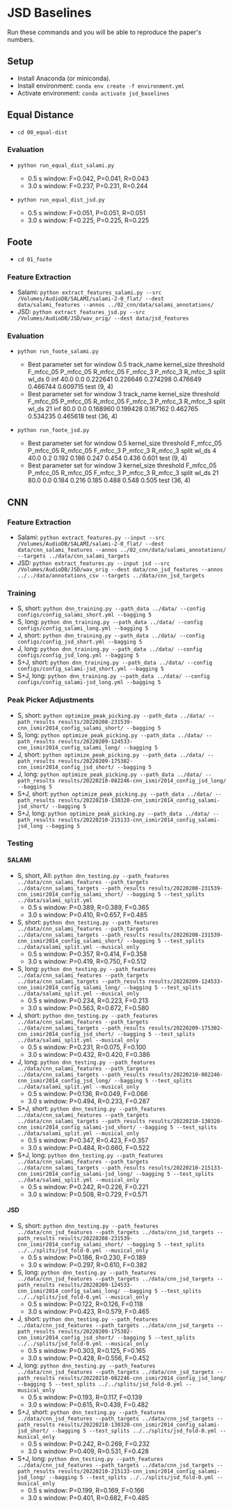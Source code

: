 # JSD Baselines

Run these commands and you will be able to reproduce the paper's numbers.

## Setup

* Install Anaconda (or miniconda).
* Install environment: `conda env create -f environment.yml`
* Activate environment: `conda activate jsd_baselines`

## Equal Distance

* `cd 00_equal-dist`

### Evaluation

* `python run_equal_dist_salami.py`
    - 0.5 s window: F=0.042, P=0.041, R=0.043
    - 3.0 s window: F=0.237, P=0.231, R=0.244

* `python run_equal_dist_jsd.py`
    - 0.5 s window: F=0.051, P=0.051, R=0.051
    - 3.0 s window: F=0.225, P=0.225, R=0.225

## Foote

* `cd 01_foote`
    
### Feature Extraction

* Salami: `python extract_features_salami.py --src /Volumes/AudioDB/SALAMI/salami-2-0_flat/ --dest data/salami_features --annos ../02_cnn/data/salami_annotations/`
* JSD: `python extract_features_jsd.py --src /Volumes/AudioDB/JSD/wav_orig/ --dest data/jsd_features`

### Evaluation

* `python run_foote_salami.py`
    - Best parameter set for window 0.5
        track_name  kernel_size  threshold  F_mfcc_05  P_mfcc_05  R_mfcc_05  F_mfcc_3  P_mfcc_3  R_mfcc_3 split   wl_ds
    0         inf         40.0        0.0   0.222641   0.226646   0.274298  0.476649  0.466744  0.609715  test  (9, 4)
    - Best parameter set for window 3
        track_name  kernel_size  threshold  F_mfcc_05  P_mfcc_05  R_mfcc_05  F_mfcc_3  P_mfcc_3  R_mfcc_3 split    wl_ds
    21        inf         80.0        0.0   0.168960   0.199428   0.167162  0.462765  0.534235  0.465618  test  (36, 4)

* `python run_foote_jsd.py`
    - Best parameter set for window 0.5
       kernel_size  threshold  F_mfcc_05  P_mfcc_05  R_mfcc_05  F_mfcc_3  P_mfcc_3  R_mfcc_3 split   wl_ds
    4         40.0        0.2      0.192      0.186      0.247     0.454     0.436     0.601  test  (9, 4)
    - Best parameter set for window 3
       kernel_size  threshold  F_mfcc_05  P_mfcc_05  R_mfcc_05  F_mfcc_3  P_mfcc_3  R_mfcc_3 split    wl_ds
    21        80.0        0.0      0.184      0.216      0.185     0.488     0.548     0.505  test  (36, 4)

## CNN

### Feature Extraction

* Salami: `python extract_features.py --input --src /Volumes/AudioDB/SALAMI/salami-2-0_flat/ --dest data/cnn_salami_features --annos ../02_cnn/data/salami_annotations/ --targets ../data/cnn_salami_targets`
* JSD: `python extract_features.py --input jsd --src /Volumes/AudioDB/JSD/wav_orig --dest data/cnn_jsd_features --annos ../../data/annotations_csv --targets ../data/cnn_jsd_targets`

### Training

* S, short: `python dnn_training.py --path_data ../data/ --config configs/config_salami_short.yml --bagging 5`
* S, long: `python dnn_training.py --path_data ../data/ --config configs/config_salami_long.yml --bagging 5`
* J, short: `python dnn_training.py --path_data ../data/ --config configs/config_jsd_short.yml --bagging 5`
* J, long: `python dnn_training.py --path_data ../data/ --config configs/config_jsd_long.yml --bagging 5`
* S+J, short: `python dnn_training.py --path_data ../data/ --config configs/config_salami-jsd_short.yml --bagging 5`
* S+J, long: `python dnn_training.py --path_data ../data/ --config configs/config_salami-jsd_long.yml --bagging 5`

### Peak Picker Adjustments

* S, short: `python optimize_peak_picking.py --path_data ../data/ --path_results results/20220208-231539-cnn_ismir2014_config_salami_short/ --bagging 5`
* S, long: `python optimize_peak_picking.py --path_data ../data/ --path_results results/20220209-124533-cnn_ismir2014_config_salami_long/ --bagging 5`
* J, short: `python optimize_peak_picking.py --path_data ../data/ --path_results results/20220209-175302-cnn_ismir2014_config_jsd_short/ --bagging 5`
* J, long: `python optimize_peak_picking.py --path_data ../data/ --path_results results/20220210-082246-cnn_ismir2014_config_jsd_long/ --bagging 5`
* S+J, short: `python optimize_peak_picking.py --path_data ../data/ --path_results results/20220210-130320-cnn_ismir2014_config_salami-jsd_short/ --bagging 5`
* S+J, long: `python optimize_peak_picking.py --path_data ../data/ --path_results results/20220210-215133-cnn_ismir2014_config_salami-jsd_long --bagging 5`

### Testing

#### SALAMI

* S, short, All: `python dnn_testing.py --path_features ../data/cnn_salami_features --path_targets ../data/cnn_salami_targets --path_results results/20220208-231539-cnn_ismir2014_config_salami_short/ --bagging 5 --test_splits ../data/salami_split.yml`
    - 0.5 s window: P=0.389, R=0.389, F=0.365
    - 3.0 s window: P=0.410, R=0.657, F=0.485
* S, short: `python dnn_testing.py --path_features ../data/cnn_salami_features --path_targets ../data/cnn_salami_targets --path_results results/20220208-231539-cnn_ismir2014_config_salami_short/ --bagging 5 --test_splits ../data/salami_split.yml --musical_only`
    - 0.5 s window: P=0.357, R=0.414, F=0.358
    - 3.0 s window: P=0.419, R=0.750, F=0.512 
* S, long: `python dnn_testing.py --path_features ../data/cnn_salami_features --path_targets ../data/cnn_salami_targets --path_results results/20220209-124533-cnn_ismir2014_config_salami_long/ --bagging 5 --test_splits ../data/salami_split.yml --musical_only`
    - 0.5 s window: P=0.234, R=0.223, F=0.213
    - 3.0 s window: P=0.563, R=0.672, F=0.580
* J, short: `python dnn_testing.py --path_features ../data/cnn_salami_features --path_targets ../data/cnn_salami_targets --path_results results/20220209-175302-cnn_ismir2014_config_jsd_short/ --bagging 5 --test_splits ../data/salami_split.yml --musical_only`
    - 0.5 s window: P=0.231, R=0.075, F=0.100
    - 3.0 s window: P=0.432, R=0.420, F=0.386
* J, long: `python dnn_testing.py --path_features ../data/cnn_salami_features --path_targets ../data/cnn_salami_targets --path_results results/20220210-082246-cnn_ismir2014_config_jsd_long/ --bagging 5 --test_splits ../data/salami_split.yml --musical_only`
    - 0.5 s window: P=0.136, R=0.049, F=0.066
    - 3.0 s window: P=0.494, R=0.233, F=0.287
* S+J, short: `python dnn_testing.py --path_features ../data/cnn_salami_features --path_targets ../data/cnn_salami_targets --path_results results/20220210-130320-cnn_ismir2014_config_salami-jsd_short/ --bagging 5 --test_splits ../data/salami_split.yml --musical_only`
    - 0.5 s window: P=0.347, R=0.423, F=0.357
    - 3.0 s window: P=0.484, R=0.660, F=0.522
* S+J, long: `python dnn_testing.py --path_features ../data/cnn_salami_features --path_targets ../data/cnn_salami_targets --path_results results/20220210-215133-cnn_ismir2014_config_salami-jsd_long/ --bagging 5 --test_splits ../data/salami_split.yml --musical_only`
    - 0.5 s window: P=0.242, R=0.226, F=0.221
    - 3.0 s window: P=0.508, R=0.729, F=0.571

#### JSD

* S, short: `python dnn_testing.py --path_features ../data/cnn_jsd_features --path_targets ../data/cnn_jsd_targets --path_results results/20220208-231539-cnn_ismir2014_config_salami_short/ --bagging 5 --test_splits ../../splits/jsd_fold-0.yml --musical_only`
    - 0.5 s window: P=0.186, R=0.230, F=0.189
    - 3.0 s window: P=0.297, R=0.610, F=0.382
* S, long: `python dnn_testing.py --path_features ../data/cnn_jsd_features --path_targets ../data/cnn_jsd_targets --path_results results/20220209-124533-cnn_ismir2014_config_salami_long/ --bagging 5 --test_splits ../../splits/jsd_fold-0.yml --musical_only`
    - 0.5 s window: P=0.122, R=0.126, F=0.118
    - 3.0 s window: P=0.423, R=0.579, F=0.465
* J, short: `python dnn_testing.py --path_features ../data/cnn_jsd_features --path_targets ../data/cnn_jsd_targets --path_results results/20220209-175302-cnn_ismir2014_config_jsd_short/ --bagging 5 --test_splits ../../splits/jsd_fold-0.yml --musical_only`
    - 0.5 s window: P=0.303, R=0.125, F=0.165
    - 3.0 s window: P=0.428, R=0.556, F=0.452
* J, long: `python dnn_testing.py --path_features ../data/cnn_jsd_features --path_targets ../data/cnn_jsd_targets --path_results results/20220210-082246-cnn_ismir2014_config_jsd_long/ --bagging 5 --test_splits ../../splits/jsd_fold-0.yml --musical_only`
    - 0.5 s window: P=0.193, R=0.117, F=0.139
    - 3.0 s window: P=0.615, R=0.439, F=0.482
* S+J, short: `python dnn_testing.py --path_features ../data/cnn_jsd_features --path_targets ../data/cnn_jsd_targets --path_results results/20220210-130320-cnn_ismir2014_config_salami-jsd_short/ --bagging 5 --test_splits ../../splits/jsd_fold-0.yml --musical_only`
    - 0.5 s window: P=0.242, R=0.269, F=0.232
    - 3.0 s window: P=0.409, R=0.531, F=0.428
* S+J, long: `python dnn_testing.py --path_features ../data/cnn_jsd_features --path_targets ../data/cnn_jsd_targets --path_results results/20220210-215133-cnn_ismir2014_config_salami-jsd_long/ --bagging 5 --test_splits ../../splits/jsd_fold-0.yml --musical_only`
    - 0.5 s window: P=0.199, R=0.169, F=0.166
    - 3.0 s window: P=0.401, R=0.682, F=0.485
